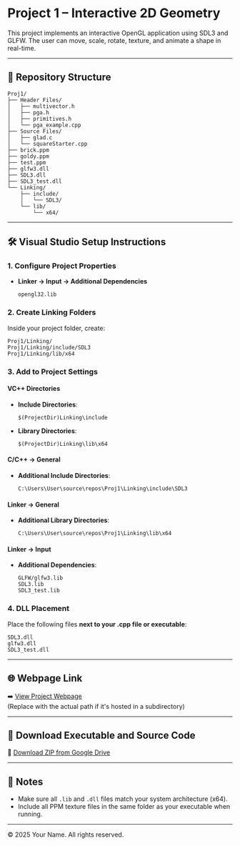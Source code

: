 
# Project 1 – Interactive 2D Geometry

This project implements an interactive OpenGL application using SDL3 and GLFW. The user can move, scale, rotate, texture, and animate a shape in real-time.

---

## 📁 Repository Structure

```
Proj1/
├── Header Files/
│   ├── multivector.h
│   ├── pga.h
│   ├── primitives.h
│   └── pga_example.cpp
├── Source Files/
│   ├── glad.c
│   └── squareStarter.cpp
├── brick.ppm
├── goldy.ppm
├── test.ppm
├── glfw3.dll
├── SDL3.dll
├── SDL3_test.dll
└── Linking/
    ├── include/
    │   └── SDL3/
    └── lib/
        └── x64/
```

---

## 🛠️ Visual Studio Setup Instructions

### 1. Configure Project Properties

- **Linker → Input → Additional Dependencies**
  ```
  opengl32.lib
  ```

### 2. Create Linking Folders

Inside your project folder, create:

```
Proj1/Linking/
Proj1/Linking/include/SDL3
Proj1/Linking/lib/x64
```

### 3. Add to Project Settings

#### VC++ Directories

- **Include Directories**:
  ```
  $(ProjectDir)Linking\include
  ```
- **Library Directories**:
  ```
  $(ProjectDir)Linking\lib\x64
  ```

#### C/C++ → General

- **Additional Include Directories**:
  ```
  C:\Users\User\source\repos\Proj1\Linking\include\SDL3
  ```

#### Linker → General

- **Additional Library Directories**:
  ```
  C:\Users\User\source\repos\Proj1\Linking\lib\x64
  ```

#### Linker → Input

- **Additional Dependencies**:
  ```
  GLFW/glfw3.lib
  SDL3.lib
  SDL3_test.lib
  ```

### 4. DLL Placement

Place the following files **next to your .cpp file or executable**:

```
SDL3.dll
glfw3.dll
SDL3_test.dll
```

---

## 🌐 Webpage Link

➡️ [View Project Webpage](https://sh1303.github.io/)  
(Replace with the actual path if it's hosted in a subdirectory)

---

## 💾 Download Executable and Source Code

🔗 [Download ZIP from Google Drive](https://drive.google.com/file/d/1UWvDJEorTjY0S3kJ4tg6lgyUrGI8xihh/view?usp=drive_link)

---

## 📝 Notes

- Make sure all `.lib` and `.dll` files match your system architecture (x64).
- Include all PPM texture files in the same folder as your executable when running.

---

© 2025 Your Name. All rights reserved.
